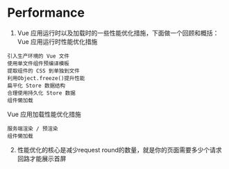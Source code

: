 # Performance

1. Vue 应用运行时以及加载时的一些性能优化措施，下面做一个回顾和概括：
   Vue 应用运行时性能优化措施

```
引入生产环境的 Vue 文件
使用单文件组件预编译模板
提取组件的 CSS 到单独到文件
利用Object.freeze()提升性能
扁平化 Store 数据结构
合理使用持久化 Store 数据
组件懒加载
```

  Vue 应用加载性能优化措施

```
服务端渲染 / 预渲染
组件懒加载
```

2. 性能优化的核心是减少request round的数量，就是你的页面需要多少个请求回路才能展示首屏
